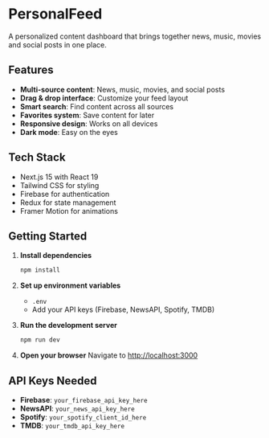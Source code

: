 # PersonalFeed

A personalized content dashboard that brings together news, music, movies and social posts in one place.

## Features

- **Multi-source content**: News, music, movies, and social posts
- **Drag & drop interface**: Customize your feed layout
- **Smart search**: Find content across all sources
- **Favorites system**: Save content for later
- **Responsive design**: Works on all devices
- **Dark mode**: Easy on the eyes

## Tech Stack

- Next.js 15 with React 19
- Tailwind CSS for styling
- Firebase for authentication
- Redux for state management
- Framer Motion for animations

## Getting Started

1. **Install dependencies**
   ```bash
   npm install
   ```

2. **Set up environment variables**
   -  `.env`
   - Add your API keys (Firebase, NewsAPI, Spotify, TMDB)

3. **Run the development server**
   ```bash
   npm run dev
   ```

4. **Open your browser**
   Navigate to [http://localhost:3000](http://localhost:3000)

## API Keys Needed

- **Firebase**: `your_firebase_api_key_here`
- **NewsAPI**: `your_news_api_key_here`
- **Spotify**: `your_spotify_client_id_here`
- **TMDB**: `your_tmdb_api_key_here`



